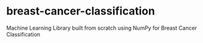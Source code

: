 # breast-cancer-classification
Machine Learning Library built from scratch using NumPy for Breast Cancer Classification
